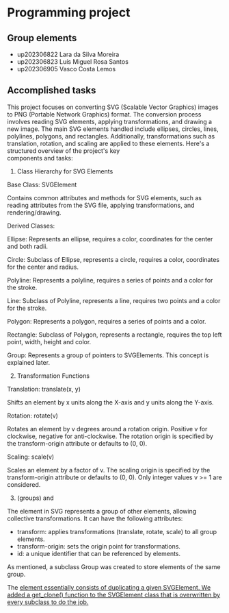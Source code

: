 
# Programming project

## Group elements

- up202306822 Lara da Silva Moreira
- up202306823 Luís Miguel Rosa Santos
- up202306905 Vasco Costa Lemos


## Accomplished tasks

This project focuses on converting SVG (Scalable Vector Graphics) images to PNG 
(Portable Network Graphics) format. The conversion process involves reading SVG 
elements, applying transformations, and drawing a new image. The main SVG elements 
handled include ellipses, circles,  lines, polylines, polygons, and rectangles. 
Additionally,  transformations such as translation, rotation, and scaling are 
applied to these elements. Here's a structured overview of the project's key  
components and tasks:


1. Class Hierarchy for SVG Elements

Base Class: SVGElement

Contains common attributes and methods for SVG elements, such as reading 
attributes from the SVG file, applying transformations, and rendering/drawing.

Derived Classes:

Ellipse: Represents an ellipse, requires a color, coordinates for the center and both radii.

Circle: Subclass of Ellipse, represents a circle, requires a color, coordinates for 
the center and radius.

Polyline: Represents a polyline, requires a series of points and a color for the stroke.

Line: Subclass of Polyline, represents a line, requires two points and a color for the stroke.

Polygon: Represents a polygon, requires a series of points and a color.

Rectangle: Subclass of Polygon, represents a rectangle, requires the top left point, 
width, height and color.

Group: Represents a group of pointers to SVGElements. This concept is explained later.


2. Transformation Functions

Translation: translate(x, y)

Shifts an element by x units along the X-axis and y units along the Y-axis.

Rotation: rotate(v)

Rotates an element by v degrees around a rotation origin. Positive v for clockwise, 
negative for anti-clockwise. The rotation origin is specified by the transform-origin 
attribute or defaults to (0, 0).

Scaling: scale(v)

Scales an element by a factor of v. The scaling origin is specified by the 
transform-origin attribute or defaults to (0, 0). Only integer values v  >= 1 
are considered.


3. <g> (groups) and <use>

The  <g> element in SVG represents a group of other elements, allowing collective 
transformations. It can have the following attributes:


- transform: applies transformations (translate, rotate, scale) to all group elements.
- transform-origin: sets the origin point for transformations.
- id: a unique identifier that can be referenced by <use> elements.

As mentioned, a subclass Group was created to store elements of the same group.

The  <u> element essentially consists of duplicating a given  SVGElement. We added a
get_clone() function to the SVGElement class that is overwritten by every subclass 
to do the job.

